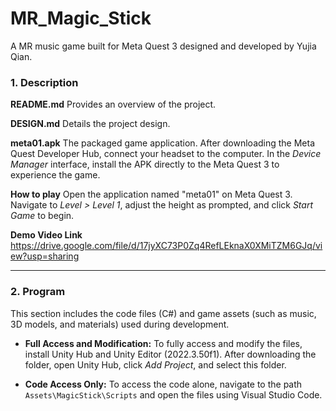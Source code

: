 # MR_Magic_Stick
A MR music game built for Meta Quest 3 designed and developed by Yujia Qian.

### 1. Description

**README.md**
Provides an overview of the project.

**DESIGN.md**
Details the project design.

**meta01.apk**
The packaged game application. After downloading the Meta Quest Developer Hub, connect your headset to the computer. In the *Device Manager* interface, install the APK directly to the Meta Quest 3 to experience the game.

**How to play**
Open the application named "meta01" on Meta Quest 3. Navigate to *Level > Level 1*, adjust the height as prompted, and click *Start Game* to begin.

**Demo Video Link**
https://drive.google.com/file/d/17jyXC73P0Zq4RefLEknaX0XMiTZM6GJq/view?usp=sharing

---

### 2. Program

This section includes the code files (C#) and game assets (such as music, 3D models, and materials) used during development.

- **Full Access and Modification:**
  To fully access and modify the files, install Unity Hub and Unity Editor (2022.3.50f1). After downloading the folder, open Unity Hub, click *Add Project*, and select this folder.

- **Code Access Only:**
  To access the code alone, navigate to the path `Assets\MagicStick\Scripts` and open the files using Visual Studio Code.
